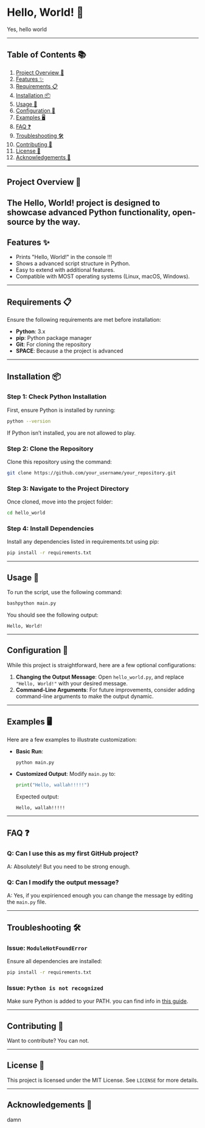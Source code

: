 # Hello, World! 🌌

Yes, hello world

---

## Table of Contents 📚

1. [Project Overview 🌌](#project-overview-)
2. [Features ✨](#features-)
3. [Requirements 📋](#requirements-)
4. [Installation 📦](#installation-)
5. [Usage 🚀](#usage-)
6. [Configuration 🔧](#configuration-)
7. [Examples 🖥️](#examples-)
8. [FAQ ❓](#faq-)
9. [Troubleshooting 🛠️](#troubleshooting-)
10. [Contributing 🤝](#contributing-)
11. [License 📜](#license-)
12. [Acknowledgements 🌟](#acknowledgements-)

---

## Project Overview 🌌

The **Hello, World!** project is designed to showcase advanced Python functionality, open-source by the way.
---

## Features ✨

- Prints "Hello, World!" in the console !!!
- Shows a advanced script structure in Python.
- Easy to extend with additional features.
- Compatible with MOST operating systems (Linux, macOS, Windows).

---

## Requirements 📋

Ensure the following requirements are met before installation:

- **Python**: 3.x
- **pip**: Python package manager
- **Git**: For cloning the repository
- **SPACE**: Because a the project is advanced

---

## Installation 📦

### Step 1: Check Python Installation

First, ensure Python is installed by running:
```bash
python --version
```
If Python isn’t installed, you are not allowed to play.

### Step 2: Clone the Repository

Clone this repository using the command:
```bash
git clone https://github.com/your_username/your_repository.git
```

### Step 3: Navigate to the Project Directory

Once cloned, move into the project folder:

```bash
cd hello_world
```
### Step 4: Install Dependencies 

Install any dependencies listed in requirements.txt using pip:

```bash
pip install -r requirements.txt
```

---

## Usage 🚀

To run the script, use the following command:

```bash
bashpython main.py
```

You should see the following output:

```plaintext
Hello, World!
```

---

## Configuration 🔧

While this project is straightforward, here are a few optional configurations:

1. **Changing the Output Message**: Open `hello_world.py`, and replace `"Hello, World!"` with your desired message.
2. **Command-Line Arguments**: For future improvements, consider adding command-line arguments to make the output dynamic.

---

## Examples 🖥️

Here are a few examples to illustrate customization:

- **Basic Run**:
    ```bash
    python main.py
    ```
- **Customized Output**:
    Modify `main.py` to:
    ```python
    print("Hello, wallah!!!!!")
    ```
    Expected output:
    ```plaintext
    Hello, wallah!!!!!
    ```

---

## FAQ ❓

### Q: Can I use this as my first GitHub project?
A: Absolutely! But you need to be strong enough.

### Q: Can I modify the output message?
A: Yes, if you expirienced enough you can change the message by editing the `main.py` file.

---

## Troubleshooting 🛠️

### Issue: `ModuleNotFoundError`

Ensure all dependencies are installed:
```bash
pip install -r requirements.txt
```

### Issue: `Python is not recognized`

Make sure Python is added to your PATH. you can find info in [this guide](https://docs.python.org/3/using/windows.html#configuring-python).

---

## Contributing 🤝

Want to contribute? You can not.

---

## License 📜

This project is licensed under the MIT License. See `LICENSE` for more details.

---

## Acknowledgements 🌟

damn